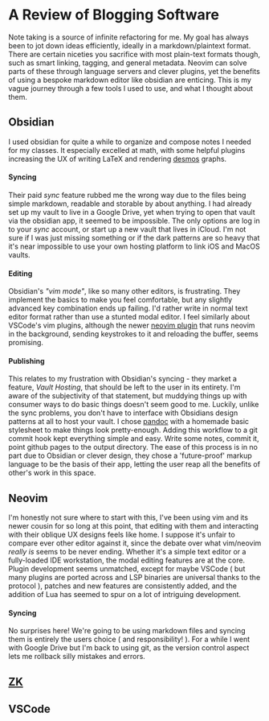 # A Review of Blogging Software

Note taking is a source of infinite refactoring for me. My goal has always
been to jot down ideas efficiently, ideally in a markdown/plaintext format.
There are certain niceties you sacrifice with most plain-text formats though,
such as smart linking, tagging, and general metadata. Neovim can solve parts
of these through language servers and clever plugins, yet the benefits of
using a bespoke markdown editor like obsidian are enticing. This is my vague
journey through a few tools I used to use, and what I thought about them.

## Obsidian 

I used obsidian for quite a while to organize and compose notes I needed for
my classes. It especially excelled at math, with some helpful plugins
increasing the UX of writing LaTeX and rendering
[desmos](https://www.desmos.com/calculator) graphs. 

#### Syncing

Their paid *sync* feature rubbed me the wrong way due to the files being
simple markdown, readable and storable by about anything. I had already set up
my vault to live in a Google Drive, yet when trying to open that vault via the
obsidian app, it seemed to be impossible. The only options are log in to your
*sync* account, or start up a new vault that lives in iCloud. I'm not sure if
I was just missing something or if the dark patterns are so heavy that it's
near impossible to use your own hosting platform to link iOS and MacOS vaults. 

#### Editing 

Obsidian's *"vim mode"*, like so many other editors, is frustrating. They
implement the basics to make you feel comfortable, but any slightly advanced
key combination ends up failing. I'd rather write in normal text editor format
rather than use a stunted modal editor. I feel similarly about VSCode's vim
plugins, although the newer [neovim plugin]() that runs neovim in the
background, sending keystrokes to it and reloading the buffer, seems
promising.

#### Publishing

This relates to my frustration with Obsidian's syncing - they market
a feature, *Vault Hosting*, that should be left to the user in its entirety.
I'm aware of the subjectivity of that statement, but muddying things up with
consumer ways to do basic things doesn't seem good to me. Luckily, unlike the
sync problems, you don't have to interface with Obsidians design patterns at
all to host your vault. I chose [pandoc]() with a homemade basic stylesheet to
make things look pretty-enough. Adding this workflow to a git commit hook kept
everything simple and easy. Write some notes, commit it, point github pages to
the output directory. The ease of this process is in no part due to Obsidian
or clever design, they chose a 'future-proof' markup language to be the basis
of their app, letting the user reap all the benefits of other's work in this
space. 

## Neovim

I'm honestly not sure where to start with this, I've been using vim and its
newer cousin for so long at this point, that editing with them and interacting
with their oblique UX designs feels like home. I suppose it's unfair to
compare ever other editor against it, since the debate over what vim/neovim
*really is* seems to be never ending. Whether it's a simple text editor or
a fully-loaded IDE workstation, the modal editing features are at the core.
Plugin development seems unmatched, except for maybe VSCode ( but many plugins
are ported across and LSP binaries are universal thanks to the protocol ),
patches and new features are consistently added, and the addition of Lua has
seemed to spur on a lot of intriguing development.

#### Syncing

No surprises here! We're going to be using markdown files and syncing them is
entirely the users choice ( and responsibility! ). For a while I went with
Google Drive but I'm back to using git, as the version control aspect lets me
rollback silly mistakes and errors.


## [ZK](https://github.com/mickael-menu/zk)

## VSCode

